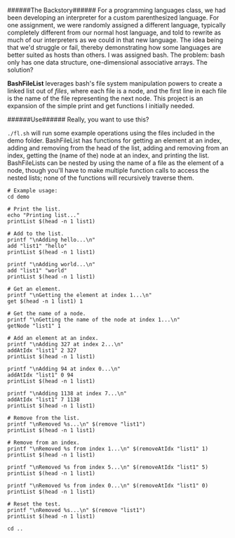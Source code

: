######The Backstory######
For a programming languages class, we had been developing an interpreter for a
custom parenthesized language. For one assignment, we were randomly assigned a
different language, typically completely different from our normal host
language, and told to rewrite as much of our interpreters as we could in that
new language. The idea being that we'd struggle or fail, thereby demonstrating
how some languages are better suited as hosts than others. I was assigned bash.
The problem: bash only has one data structure, one-dimensional associative
arrays. The solution?



**BashFileList** leverages bash's file system manipulation powers to create a
linked list out of _files_, where each file is a node, and the first line in
each file is the name of the file representing the next node. This project is
an expansion of the simple print and get functions I initially needed.



######Use######
Really, you want to use this?

`./fl.sh` will run some example operations using the files included in the demo
folder. BashFileList has functions for getting an element at an index, adding
and removing from the head of the list, adding and removing from an index, 
getting the (name of the) node at an index, and printing the list. 
BashFileLists can be nested by using the name of a file as the element of a 
node, though you'll have to make multiple function calls to access the nested 
lists; none of the functions will recursively traverse them.

```
# Example usage:
cd demo

# Print the list.
echo "Printing list..."
printList $(head -n 1 list1)

# Add to the list.
printf "\nAdding hello...\n"
add "list1" "hello"
printList $(head -n 1 list1)

printf "\nAdding world...\n"
add "list1" "world"
printList $(head -n 1 list1)

# Get an element.
printf "\nGetting the element at index 1...\n"
get $(head -n 1 list1) 1

# Get the name of a node.
printf "\nGetting the name of the node at index 1...\n"
getNode "list1" 1

# Add an element at an index.
printf "\nAdding 327 at index 2...\n"
addAtIdx "list1" 2 327
printList $(head -n 1 list1)

printf "\nAdding 94 at index 0...\n"
addAtIdx "list1" 0 94
printList $(head -n 1 list1)

printf "\nAdding 1138 at index 7...\n"
addAtIdx "list1" 7 1138
printList $(head -n 1 list1)

# Remove from the list.
printf "\nRemoved %s...\n" $(remove "list1")
printList $(head -n 1 list1)

# Remove from an index.
printf "\nRemoved %s from index 1...\n" $(removeAtIdx "list1" 1)
printList $(head -n 1 list1)

printf "\nRemoved %s from index 5...\n" $(removeAtIdx "list1" 5)
printList $(head -n 1 list1)

printf "\nRemoved %s from index 0...\n" $(removeAtIdx "list1" 0)
printList $(head -n 1 list1)

# Reset the test.
printf "\nRemoved %s...\n" $(remove "list1")
printList $(head -n 1 list1)

cd ..
```
